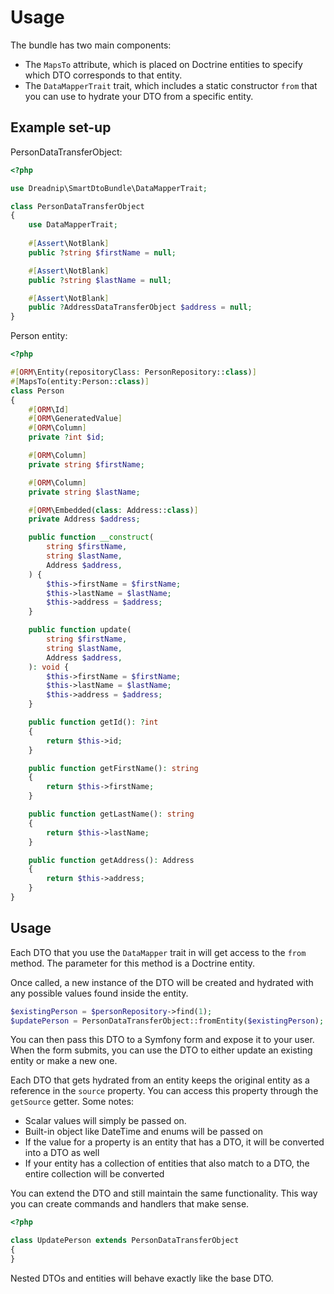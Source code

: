 # Usage

The bundle has two main components:

- The `MapsTo` attribute, which is placed on Doctrine entities to specify which DTO corresponds to that entity.
- The `DataMapperTrait` trait, which includes a static constructor `from` that you can use to hydrate your DTO from a specific entity.

## Example set-up
PersonDataTransferObject:
```php
<?php

use Dreadnip\SmartDtoBundle\DataMapperTrait;

class PersonDataTransferObject
{
    use DataMapperTrait;
        
    #[Assert\NotBlank]
    public ?string $firstName = null;

    #[Assert\NotBlank]
    public ?string $lastName = null;

    #[Assert\NotBlank]
    public ?AddressDataTransferObject $address = null;
}
```

Person entity:
```php
<?php

#[ORM\Entity(repositoryClass: PersonRepository::class)]
#[MapsTo(entity:Person::class)]
class Person
{
    #[ORM\Id]
    #[ORM\GeneratedValue]
    #[ORM\Column]
    private ?int $id;

    #[ORM\Column]
    private string $firstName;

    #[ORM\Column]
    private string $lastName;

    #[ORM\Embedded(class: Address::class)]
    private Address $address;

    public function __construct(
        string $firstName,
        string $lastName,
        Address $address,
    ) {
        $this->firstName = $firstName;
        $this->lastName = $lastName;
        $this->address = $address;
    }

    public function update(
        string $firstName,
        string $lastName,
        Address $address,
    ): void {
        $this->firstName = $firstName;
        $this->lastName = $lastName;
        $this->address = $address;
    }

    public function getId(): ?int
    {
        return $this->id;
    }

    public function getFirstName(): string
    {
        return $this->firstName;
    }

    public function getLastName(): string
    {
        return $this->lastName;
    }

    public function getAddress(): Address
    {
        return $this->address;
    }
}
```
## Usage
Each DTO that you use the `DataMapper` trait in will get access to the `from` method. The parameter for this method is a Doctrine entity. 

Once called, a new instance of the DTO will be created and hydrated with any possible values found inside the entity.

```php
$existingPerson = $personRepository->find(1);
$updatePerson = PersonDataTransferObject::fromEntity($existingPerson);
```
You can then pass this DTO to a Symfony form and expose it to your user. When the form submits, you can use the DTO to either update an existing entity or make a new one.

Each DTO that gets hydrated from an entity keeps the original entity as a reference in the `source` property. You can access this property through the `getSource` getter.
Some notes:
* Scalar values will simply be passed on.
* Built-in object like DateTime and enums will be passed on
* If the value for a property is an entity that has a DTO, it will be converted into a DTO as well
* If your entity has a collection of entities that also match to a DTO, the entire collection will be converted

You can extend the DTO and still maintain the same functionality. This way you can create commands and handlers that make sense.
```php
<?php

class UpdatePerson extends PersonDataTransferObject
{
}
```
Nested DTOs and entities will behave exactly like the base DTO.
